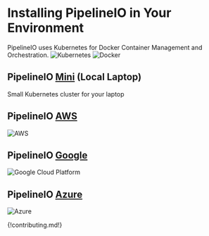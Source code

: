 # Installing PipelineIO in Your Environment
PipelineIO uses Kubernetes for Docker Container Management and Orchestration.
![Kubernetes](http://pipeline.io/images/kubernetes-logo-200x171.png) ![Docker](http://pipeline.io/images/docker-logo-150x126.png)

## PipelineIO [Mini](https://github.com/fluxcapacitor/pipeline/wiki/Setup-Pipeline-Mini) (Local Laptop)
Small Kubernetes cluster for your laptop

## PipelineIO [AWS](https://github.com/fluxcapacitor/pipeline/wiki/Setup-Pipeline-AWS)
![AWS](http://pipeline.io/images/aws-logo-185x73.png)

## PipelineIO [Google](https://github.com/fluxcapacitor/pipeline/wiki/Setup-Pipeline-Google)
![Google Cloud Platform](http://pipeline.io/images/gce-logo-190x90.png)

## PipelineIO [Azure](https://github.com/fluxcapacitor/pipeline/wiki/Setup-Pipeline-Azure)
![Azure](http://pipeline.io/images/azure-logo-200x103.png)

{!contributing.md!}
